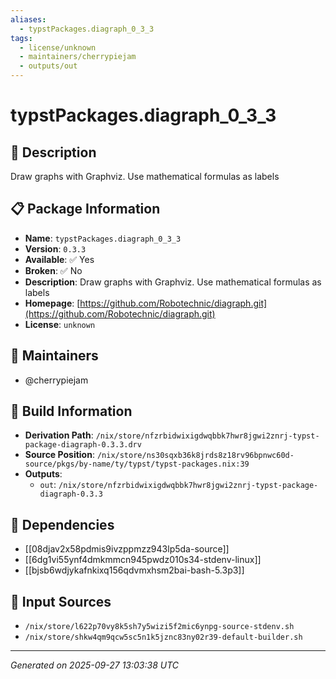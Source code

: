 ```yaml
---
aliases:
  - typstPackages.diagraph_0_3_3
tags:
  - license/unknown
  - maintainers/cherrypiejam
  - outputs/out
---
```


# typstPackages.diagraph_0_3_3

## 📝 Description

Draw graphs with Graphviz. Use mathematical formulas as labels

## 📋 Package Information

- **Name**: `typstPackages.diagraph_0_3_3`
- **Version**: `0.3.3`
- **Available**: ✅ Yes
- **Broken**: ✅ No
- **Description**: Draw graphs with Graphviz. Use mathematical formulas as labels
- **Homepage**: [https://github.com/Robotechnic/diagraph.git](https://github.com/Robotechnic/diagraph.git)
- **License**: `unknown`
## 👥 Maintainers

- @cherrypiejam


## 🔧 Build Information

- **Derivation Path**: `/nix/store/nfzrbidwixigdwqbbk7hwr8jgwi2znrj-typst-package-diagraph-0.3.3.drv`
- **Source Position**: `/nix/store/ns30sqxb36k8jrds8z18rv96bpnwc60d-source/pkgs/by-name/ty/typst/typst-packages.nix:39`
- **Outputs**:
  - `out`:  `/nix/store/nfzrbidwixigdwqbbk7hwr8jgwi2znrj-typst-package-diagraph-0.3.3`

## 🔗 Dependencies

- [[08djav2x58pdmis9ivzppmzz943lp5da-source]]
- [[6dg1vi55ynf4dmkmmcn945pwdz010s34-stdenv-linux]]
- [[bjsb6wdjykafnkixq156qdvmxhsm2bai-bash-5.3p3]]

## 📁 Input Sources

- `/nix/store/l622p70vy8k5sh7y5wizi5f2mic6ynpg-source-stdenv.sh`
- `/nix/store/shkw4qm9qcw5sc5n1k5jznc83ny02r39-default-builder.sh`

---
*Generated on 2025-09-27 13:03:38 UTC*
